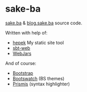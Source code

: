 # sake-ba
[sake.ba](http://sake.ba/) & [blog.sake.ba](http://blog.sake.ba/) source code.

Written with help of:
- [hepek](https://github.com/sake92/hepek) My static site tool
- [sbt-web](https://github.com/sbt/sbt-web)
- [WebJars](http://www.webjars.org/)

And of course:
- [Bootstrap](http://getbootstrap.com/)
- [Bootswatch](https://bootswatch.com/) (BS themes)
- [Prismjs](http://prismjs.com/) (syntax highlighter)
